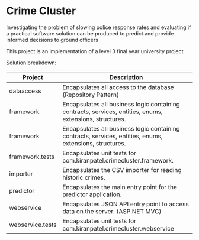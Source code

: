 # Crime Cluster
Investigating the problem of slowing police response rates and evaluating if a practical software solution can be produced to predict and provide informed decisions to ground officers

This project is an implementation of a level 3 final year university project. 

Solution breakdown: 

| Project  | Description |
| ------------- | ------------- |
| dataaccess  | Encapsulates all access to the database (Repository Pattern) |
| framework  | Encapsulates all business logic containing contracts, services, entities, enums, extensions, structures. |
| framework  | Encapsulates all business logic containing contracts, services, entities, enums, extensions, structures. |
| framework.tests  |  Encapsulates unit tests for com.kiranpatel.crimecluster.framework. |
| importer  |  Encapsulates the CSV importer for reading historic crimes. |
| predictor  | Encapsulates the main entry point for the predictor application. |
| webservice  |  Encapsulates JSON API entry point to access data on the server. (ASP.NET MVC) |
| webservice.tests  |  Encapsulates unit tests for com.kiranpatel.crimecluster.webservice |
